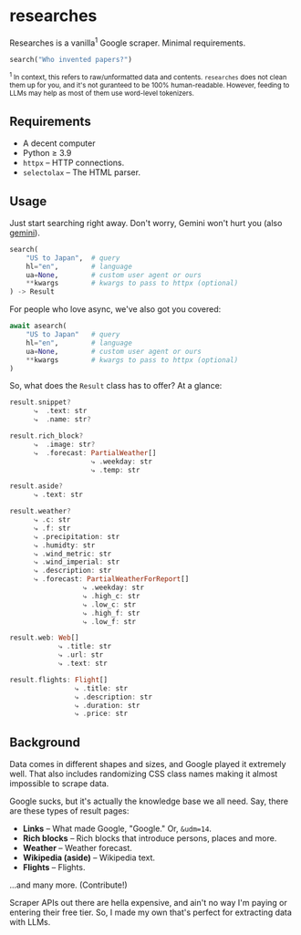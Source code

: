 # researches
Researches is a vanilla<sup>1</sup> Google scraper. Minimal requirements.

```python
search("Who invented papers?")
```

<sub><sup>1</sup> In context, this refers to raw/unformatted data and contents. `researches` does not clean them up for you, and it's not guranteed to be 100% human-readable. However, feeding to LLMs may help as most of them use word-level tokenizers.</sub>

## Requirements
- A decent computer
- Python ≥ 3.9
- `httpx` – HTTP connections.
- `selectolax` – The HTML parser.

## Usage
Just start searching right away. Don't worry, Gemini won't hurt you (also [gemini](https://preview.redd.it/l-gemini-lmao-v0-6a6q0pl4ac2d1.png?auto=webp&s=31cd6b33329d895501d727e6346153bc2a3ea1d6)).

```python
search(
    "US to Japan",  # query
    hl="en",        # language
    ua=None,        # custom user agent or ours
    **kwargs        # kwargs to pass to httpx (optional)
) -> Result
```

For people who love async, we've also got you covered:
```python
await asearch(
    "US to Japan"   # query
    hl="en",        # language
    ua=None,        # custom user agent or ours
    **kwargs        # kwargs to pass to httpx (optional)
)
```

So, what does the `Result` class has to offer? At a glance:
```haskell
result.snippet?
      ⤷  .text: str
      ⤷  .name: str?

result.rich_block?
      ⤷  .image: str?
      ⤷  .forecast: PartialWeather[]
                    ⤷ .weekday: str
                    ⤷ .temp: str

result.aside?
      ⤷ .text: str

result.weather?
      ⤷ .c: str
      ⤷ .f: str
      ⤷ .precipitation: str
      ⤷ .humidty: str
      ⤷ .wind_metric: str
      ⤷ .wind_imperial: str
      ⤷ .description: str
      ⤷ .forecast: PartialWeatherForReport[]
                  ⤷ .weekday: str
                  ⤷ .high_c: str
                  ⤷ .low_c: str
                  ⤷ .high_f: str
                  ⤷ .low_f: str

result.web: Web[]
            ⤷ .title: str
            ⤷ .url: str
            ⤷ .text: str

result.flights: Flight[]
                ⤷ .title: str
                ⤷ .description: str
                ⤷ .duration: str
                ⤷ .price: str
```

## Background
Data comes in different shapes and sizes, and Google played it extremely well. That also includes randomizing CSS class names making it almost impossible to scrape data.

Google sucks, but it's actually the knowledge base we all need. Say, there are these types of result pages:
- **Links** – What made Google, "Google." Or, `&udm=14`.
- **Rich blocks** – Rich blocks that introduce persons, places and more.
- **Weather** – Weather forecast.
- **Wikipedia (aside)** – Wikipedia text.
- **Flights** – Flights.

...and many more. (Contribute!)

Scraper APIs out there are hella expensive, and ain't no way I'm paying or entering their free tier. So, I made my own that's perfect for extracting data with LLMs.
